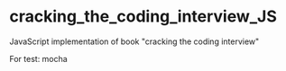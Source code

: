 cracking_the_coding_interview_JS
================================

JavaScript implementation of book "cracking the coding interview"


For test: mocha
